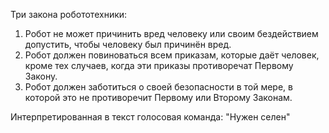 Три закона робототехники:

 1. Робот не может причинить вред человеку или своим бездействием допустить, чтобы человеку был причинён вред.
 2. Робот должен повиноваться всем приказам, которые даёт человек, кроме тех случаев, когда эти приказы противоречат Первому Закону.
 3. Робот должен заботиться о своей безопасности в той мере, в которой это не противоречит Первому или Второму Законам.

Интерпретированная в текст голосовая команда: "Нужен селен"
